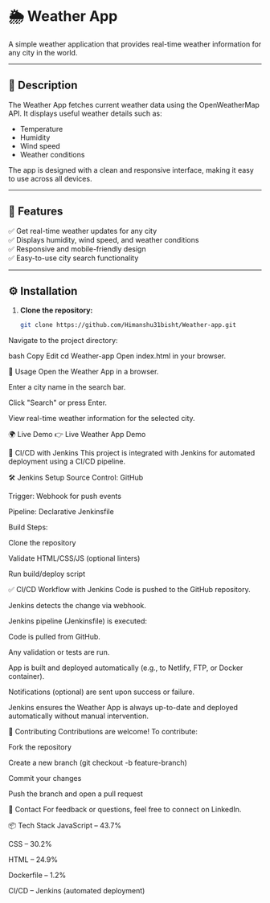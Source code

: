 # 🌦️ Weather App

A simple weather application that provides real-time weather information for any city in the world.

---

## 📝 Description

The Weather App fetches current weather data using the OpenWeatherMap API. It displays useful weather details such as:

- Temperature
- Humidity
- Wind speed
- Weather conditions

The app is designed with a clean and responsive interface, making it easy to use across all devices.

---

## 🚀 Features

✅ Get real-time weather updates for any city   
✅ Displays humidity, wind speed, and weather conditions  
✅ Responsive and mobile-friendly design  
✅ Easy-to-use city search functionality  

---

## ⚙️ Installation

1. **Clone the repository:**

   ```bash
   git clone https://github.com/Himanshu31bisht/Weather-app.git
Navigate to the project directory:

bash
Copy
Edit
cd Weather-app
Open index.html in your browser.

🎯 Usage
Open the Weather App in a browser.

Enter a city name in the search bar.

Click "Search" or press Enter.

View real-time weather information for the selected city.

🌍 Live Demo
👉 Live Weather App Demo

🔧 CI/CD with Jenkins
This project is integrated with Jenkins for automated deployment using a CI/CD pipeline.

🛠 Jenkins Setup
Source Control: GitHub

Trigger: Webhook for push events

Pipeline: Declarative Jenkinsfile

Build Steps:

Clone the repository

Validate HTML/CSS/JS (optional linters)

Run build/deploy script

✅ CI/CD Workflow with Jenkins
Code is pushed to the GitHub repository.

Jenkins detects the change via webhook.

Jenkins pipeline (Jenkinsfile) is executed:

Code is pulled from GitHub.

Any validation or tests are run.

App is built and deployed automatically (e.g., to Netlify, FTP, or Docker container).

Notifications (optional) are sent upon success or failure.

Jenkins ensures the Weather App is always up-to-date and deployed automatically without manual intervention.

🤝 Contributing
Contributions are welcome!
To contribute:

Fork the repository

Create a new branch (git checkout -b feature-branch)

Commit your changes

Push the branch and open a pull request

📧 Contact
For feedback or questions, feel free to connect on LinkedIn.

📦 Tech Stack
JavaScript – 43.7%

CSS – 30.2%

HTML – 24.9%

Dockerfile – 1.2%

CI/CD – Jenkins (automated deployment)

